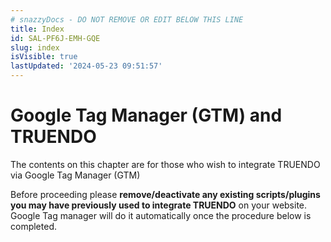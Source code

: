 ```yaml
---
# snazzyDocs - DO NOT REMOVE OR EDIT BELOW THIS LINE
title: Index
id: SAL-PF6J-EMH-GQE
slug: index
isVisible: true
lastUpdated: '2024-05-23 09:51:57'
---
```

# Google Tag Manager (GTM) and TRUENDO

The contents on this chapter are for those who wish to integrate TRUENDO via Google Tag Manager (GTM)

<div class="sd-callout" data-callout-type="alert">Before proceeding please <strong>remove/deactivate any existing scripts/plugins you may have previously used to integrate TRUENDO</strong> on your website. Google Tag manager will do it automatically once the procedure below is completed.</div>

<br />